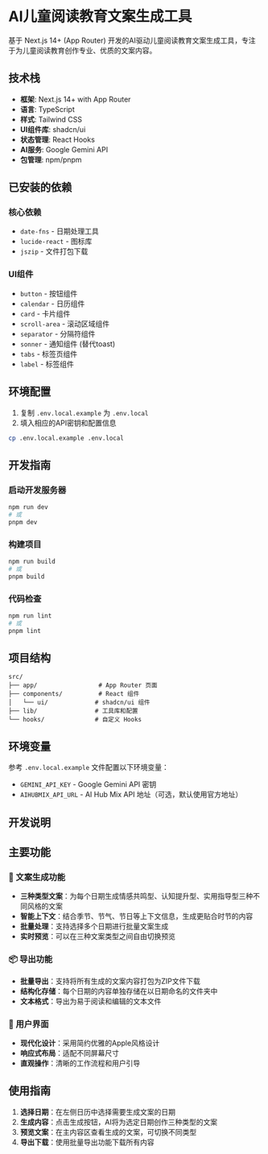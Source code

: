 # AI儿童阅读教育文案生成工具

基于 Next.js 14+ (App Router) 开发的AI驱动儿童阅读教育文案生成工具，专注于为儿童阅读教育创作专业、优质的文案内容。

## 技术栈

- **框架**: Next.js 14+ with App Router
- **语言**: TypeScript
- **样式**: Tailwind CSS
- **UI组件库**: shadcn/ui
- **状态管理**: React Hooks
- **AI服务**: Google Gemini API
- **包管理**: npm/pnpm

## 已安装的依赖

### 核心依赖
- `date-fns` - 日期处理工具
- `lucide-react` - 图标库
- `jszip` - 文件打包下载

### UI组件
- `button` - 按钮组件
- `calendar` - 日历组件
- `card` - 卡片组件
- `scroll-area` - 滚动区域组件
- `separator` - 分隔符组件
- `sonner` - 通知组件 (替代toast)
- `tabs` - 标签页组件
- `label` - 标签组件

## 环境配置

1. 复制 `.env.local.example` 为 `.env.local`
2. 填入相应的API密钥和配置信息

```bash
cp .env.local.example .env.local
```

## 开发指南

### 启动开发服务器

```bash
npm run dev
# 或
pnpm dev
```

### 构建项目

```bash
npm run build
# 或
pnpm build
```

### 代码检查

```bash
npm run lint
# 或
pnpm lint
```

## 项目结构

```
src/
├── app/                 # App Router 页面
├── components/          # React 组件
│   └── ui/             # shadcn/ui 组件
├── lib/                # 工具库和配置
└── hooks/              # 自定义 Hooks
```

## 环境变量

参考 `.env.local.example` 文件配置以下环境变量：

- `GEMINI_API_KEY` - Google Gemini API 密钥
- `AIHUBMIX_API_URL` - AI Hub Mix API 地址（可选，默认使用官方地址）

## 开发说明

## 主要功能

### 🎯 文案生成功能
- **三种类型文案**：为每个日期生成情感共鸣型、认知提升型、实用指导型三种不同风格的文案
- **智能上下文**：结合季节、节气、节日等上下文信息，生成更贴合时节的内容
- **批量处理**：支持选择多个日期进行批量文案生成
- **实时预览**：可以在三种文案类型之间自由切换预览

### 📦 导出功能
- **批量导出**：支持将所有生成的文案内容打包为ZIP文件下载
- **结构化存储**：每个日期的内容单独存储在以日期命名的文件夹中
- **文本格式**：导出为易于阅读和编辑的文本文件

### 🎨 用户界面
- **现代化设计**：采用简约优雅的Apple风格设计
- **响应式布局**：适配不同屏幕尺寸
- **直观操作**：清晰的工作流程和用户引导

## 使用指南

1. **选择日期**：在左侧日历中选择需要生成文案的日期
2. **生成内容**：点击生成按钮，AI将为选定日期创作三种类型的文案
3. **预览文案**：在主内容区查看生成的文案，可切换不同类型
4. **导出下载**：使用批量导出功能下载所有内容

